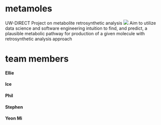 # metamoles
UW-DIRECT Project on metabolite retrosynthetic analysis
![](metamon.jpg)
Aim to utilize data science and software engineering intuition to find, and predict, a plausible metabolic pathway for production of a given molecule with retrosynthetic analysis approach

# team members

#### Ellie
#### Ice
#### Phil
#### Stephen
#### Yeon Mi
